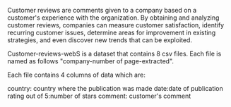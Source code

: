 Customer reviews are comments given to a company based on a customer's experience with the organization. By obtaining and analyzing customer reviews, companies can measure customer satisfaction, identify recurring customer issues, determine areas for improvement in existing strategies, and even discover new trends that can be exploited.

Customer-reviews-webS is a dataset that contains 8 csv files. Each file is named as follows "company-number of page-extracted".

Each file contains 4 columns of data which are:

country: country where the publication was made
date:date of publication
rating out of 5:number of stars
comment: customer's comment
